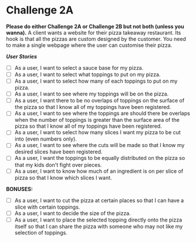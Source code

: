 # **Challenge 2A**
**Please do either Challenge 2A or Challenge 2B but not both (unless you wanna).**
A client wants a website for their pizza takeaway restaurant. Its hook is that all the pizzas are custom designed by the customer.
You need to make a single webpage where the user can customise their pizza.

**_User Stories_**
- [ ] As a user, I want to select a sauce base for my pizza.
- [ ] As a user, I want to select what toppings to put on my pizza.
- [ ] As a user, I want to select how many of each toppings to put on my pizza.
- [ ] As a user, I want to see where my toppings will be on the pizza.
- [ ] As a user, I want there to be no overlaps of toppings on the surface of the pizza so that I know all of my toppings have been registered.
- [ ] As a user, I want to see where the toppings are should there be overlaps when the number of toppings is greater than the surface area of the pizza so that I know all of my toppings have been registered.
- [ ] As a user, I want to select how many slices I want my pizza to be cut into (even numbers only).
- [ ] As a user, I want to see where the cuts will be made so that I know my desired slices have been registered.
- [ ] As a user, I want the toppings to be equally distributed on the pizza so that my kids don't fight over pieces.
- [ ] As a user, I want to know how much of an ingredient is on per slice of pizza so that I know which slices I want.

**BONUSES:**
- [ ] As a user, I want to cut the pizza at certain places so that I can have a slice with certain toppings.
- [ ] As a user, I want to decide the size of the pizza.
- [ ] As a user, I want to place the selected topping directly onto the pizza itself so that I can share the pizza with someone who may not like my selection of toppings.
